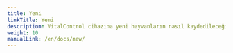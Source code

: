 ```yaml
---
title: Yeni
linkTitle: Yeni
description: VitalControl cihazına yeni hayvanların nasıl kaydedileceği
weight: 10
manualLink: /en/docs/new/
---
```

<script>
  window.location.href = "/en/docs/new/";
</script>

